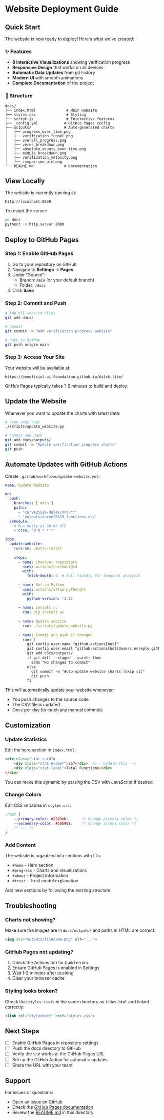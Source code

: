 # Website Deployment Guide

## Quick Start

The website is now ready to deploy! Here's what we've created:

### ✨ Features

- **8 Interactive Visualizations** showing verification progress
- **Responsive Design** that works on all devices
- **Automatic Data Updates** from git history
- **Modern UI** with smooth animations
- **Complete Documentation** of the project

### 📁 Structure

```
docs/
├── index.html              # Main website
├── styles.css              # Styling
├── script.js               # Interactive features
├── _config.yml            # GitHub Pages config
├── outputs/               # Auto-generated charts
│   ├── progress_over_time.png
│   ├── verification_funnel.png
│   ├── overall_progress.png
│   ├── verus_breakdown.png
│   ├── absolute_counts_over_time.png
│   ├── module_breakdown.png
│   ├── verification_velocity.png
│   └── comparison_pie.png
└── README.md              # Documentation
```

## View Locally

The website is currently running at:
```
http://localhost:8000
```

To restart the server:
```bash
cd docs
python3 -m http.server 8000
```

## Deploy to GitHub Pages

### Step 1: Enable GitHub Pages

1. Go to your repository on GitHub
2. Navigate to **Settings** → **Pages**
3. Under "Source":
   - Branch: `main` (or your default branch)
   - Folder: `/docs`
4. Click **Save**

### Step 2: Commit and Push

```bash
# Add all website files
git add docs/

# Commit
git commit -m "Add verification progress website"

# Push to GitHub
git push origin main
```

### Step 3: Access Your Site

Your website will be available at:
```
https://beneficial-ai-foundation.github.io/dalek-lite/
```

GitHub Pages typically takes 1-2 minutes to build and deploy.

## Update the Website

Whenever you want to update the charts with latest data:

```bash
# From repo root
./scripts/update_website.py

# Commit and push
git add docs/outputs/
git commit -m "Update verification progress charts"
git push
```

## Automate Updates with GitHub Actions

Create `.github/workflows/update-website.yml`:

```yaml
name: Update Website

on:
  push:
    branches: [ main ]
    paths:
      - 'curve25519-dalek/src/**'
      - 'outputs/curve25519_functions.csv'
  schedule:
    # Run daily at 00:00 UTC
    - cron: '0 0 * * *'

jobs:
  update-website:
    runs-on: ubuntu-latest
    
    steps:
      - name: Checkout repository
        uses: actions/checkout@v4
        with:
          fetch-depth: 0  # Full history for temporal analysis
      
      - name: Set up Python
        uses: actions/setup-python@v5
        with:
          python-version: '3.11'
      
      - name: Install uv
        run: pip install uv
      
      - name: Update website
        run: ./scripts/update_website.py
      
      - name: Commit and push if changed
        run: |
          git config user.name "github-actions[bot]"
          git config user.email "github-actions[bot]@users.noreply.github.com"
          git add docs/outputs/
          if git diff --staged --quiet; then
            echo "No changes to commit"
          else
            git commit -m "Auto-update website charts [skip ci]"
            git push
          fi
```

This will automatically update your website whenever:
- You push changes to the source code
- The CSV file is updated
- Once per day (to catch any manual commits)

## Customization

### Update Statistics

Edit the hero section in `index.html`:

```html
<div class="stat-card">
    <div class="stat-number">257</div>  <!-- Update this -->
    <div class="stat-label">Total Functions</div>
</div>
```

You can make this dynamic by parsing the CSV with JavaScript if desired.

### Change Colors

Edit CSS variables in `styles.css`:

```css
:root {
    --primary-color: #2563eb;      /* Change primary color */
    --secondary-color: #10b981;    /* Change accent color */
    /* ... */
}
```

### Add Content

The website is organized into sections with IDs:
- `#home` - Hero section
- `#progress` - Charts and visualizations
- `#about` - Project information
- `#trust` - Trust model explanation

Add new sections by following the existing structure.

## Troubleshooting

### Charts not showing?

Make sure the images are in `docs/outputs/` and paths in HTML are correct:
```html
<img src="outputs/filename.png" alt="...">
```

### GitHub Pages not updating?

1. Check the Actions tab for build errors
2. Ensure GitHub Pages is enabled in Settings
3. Wait 1-2 minutes after pushing
4. Clear your browser cache

### Styling looks broken?

Check that `styles.css` is in the same directory as `index.html` and linked correctly:
```html
<link rel="stylesheet" href="styles.css">
```

## Next Steps

- [ ] Enable GitHub Pages in repository settings
- [ ] Push the docs directory to GitHub
- [ ] Verify the site works at the GitHub Pages URL
- [ ] Set up the GitHub Action for automatic updates
- [ ] Share the URL with your team!

## Support

For issues or questions:
- Open an issue on GitHub
- Check the [GitHub Pages documentation](https://docs.github.com/en/pages)
- Review the [README.md](README.md) in this directory

